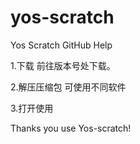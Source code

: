 # yos-scratch
Yos Scratch GitHub
Help

1.下载
前往版本号处下载。

2.解压压缩包
可使用不同软件

3.打开使用



Thanks you use Yos-scratch!
